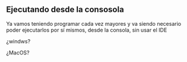 ## Ejecutando desde la consosola

Ya vamos teniendo programar cada vez mayores y va siendo necesario poder ejecutarlos por sí mismos, desde la consola, sin usar el IDE

¿windws?

¿MacOS?

